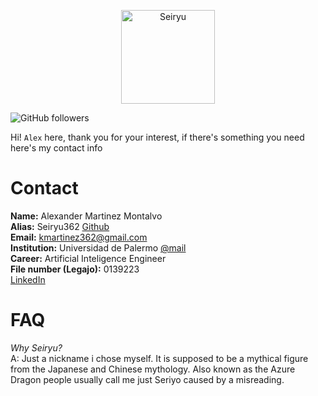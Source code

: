 <p align="center">
  <img src="https://avatars.githubusercontent.com/u/147520235?s=400&u=a58a79c0446a947f1d5f81d63708080e896f8cc3&v=4" alt="Seiryu" width="150" />
</p>

![GitHub followers](https://img.shields.io/github/followers/Seiryu362)  

Hi! `Alex` here, thank you for your interest, if there's something you need 
here's my contact info  
# Contact
**Name:** Alexander Martinez Montalvo  
**Alias:** Seiryu362 [Github](https://github.com/Seiryu362)  
**Email:** [kmartinez362@gmail.com](mailto:kmartinez362@gmail.com)  
**Institution:** Universidad de Palermo [@mail](mailto:kmarti8@palermo.edu)  
**Career:** Artificial Inteligence Engineer  
**File number (Legajo):** 0139223  
[LinkedIn](https://www.linkedin.com/in/alexander-martinez-montalvo-b70402256/)  

# FAQ
*Why Seiryu?*  
A: Just a nickname i chose myself. It is supposed to be a mythical figure from the Japanese and Chinese mythology. Also known as the Azure Dragon
 people usually call me just Seriyo caused by a misreading.  


